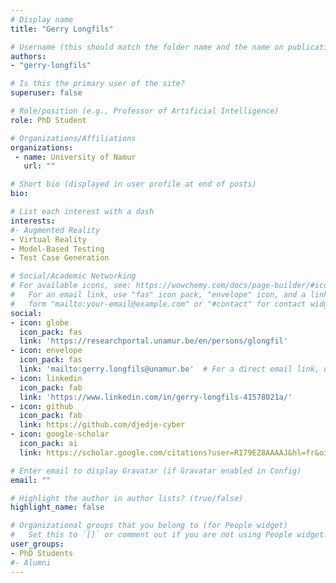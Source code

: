 ```yaml
---
# Display name
title: "Gerry Longfils"

# Username (this should match the folder name and the name on publications)
authors:
- "gerry-longfils"

# Is this the primary user of the site?
superuser: false

# Role/position (e.g., Professor of Artificial Intelligence)
role: PhD Student

# Organizations/Affiliations
organizations:
 - name: University of Namur
   url: ""

# Short bio (displayed in user profile at end of posts)
bio: 

# List each interest with a dash
interests:
#- Augmented Reality
- Virtual Reality
- Model-Based Testing
- Test Case Generation

# Social/Academic Networking
# For available icons, see: https://wowchemy.com/docs/page-builder/#icons
#   For an email link, use "fas" icon pack, "envelope" icon, and a link in the
#   form "mailto:your-email@example.com" or "#contact" for contact widget.
social:
- icon: globe
  icon_pack: fas
  link: 'https://researchportal.unamur.be/en/persons/glongfil'
- icon: envelope
  icon_pack: fas
  link: 'mailto:gerry.longfils@unamur.be'  # For a direct email link, use "mailto:test@example.org".
- icon: linkedin
  icon_pack: fab
  link: 'https://www.linkedin.com/in/gerry-longfils-41578021a/'
- icon: github
  icon_pack: fab
  link: https://github.com/djedje-cyber
- icon: google-scholar
  icon_pack: ai
  link: https://scholar.google.com/citations?user=RI79EZ8AAAAJ&hl=fr&oi=ao

# Enter email to display Gravatar (if Gravatar enabled in Config)
email: ""

# Highlight the author in author lists? (true/false)
highlight_name: false

# Organizational groups that you belong to (for People widget)
#   Set this to `[]` or comment out if you are not using People widget.
user_groups:
- PhD Students
#- Alumni
---
```


